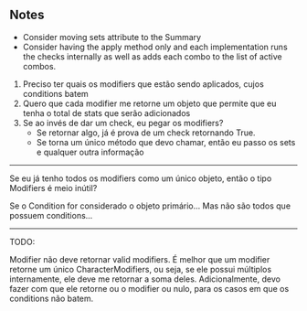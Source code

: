 ## Notes

* Consider moving sets attribute to the Summary
* Consider having the apply method only and each implementation runs the checks internally as well as adds each combo to the list of active combos.


1. Preciso ter quais os modifiers que estão sendo aplicados, cujos conditions batem
2. Quero que cada modifier me retorne um objeto que permite que eu tenha o total de stats que serão adicionados
3. Se ao invés de dar um check, eu pegar os modifiers?
    - Se retornar algo, já é prova de um check retornando True.
    - Se torna um único método que devo chamar, então eu passo os sets e qualquer outra informação


---

Se eu já tenho todos os modifiers como um único objeto, então o tipo Modifiers é meio inútil?

Se o Condition for considerado o objeto primário... Mas não são todos que possuem conditions...

---


TODO: 

Modifier não deve retornar valid modifiers. É melhor que um modifier retorne um único CharacterModifiers, ou seja, se ele possui múltiplos internamente, ele deve me retornar a soma deles. Adicionalmente, devo fazer com que ele retorne ou o modifier ou nulo, para os casos em que os conditions não batem.
